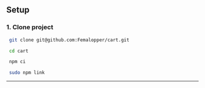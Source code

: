 ## Setup

### 1\. Clone project ###
 
  ```sh
   git clone git@github.com:Femalopper/cart.git

   cd cart

   npm ci

   sudo npm link
  ```
***